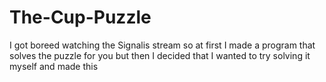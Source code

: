 # The-Cup-Puzzle

I got boreed watching the Signalis stream so at first I made a program that solves the puzzle for you but then I decided that I wanted to try solving it myself and made this
